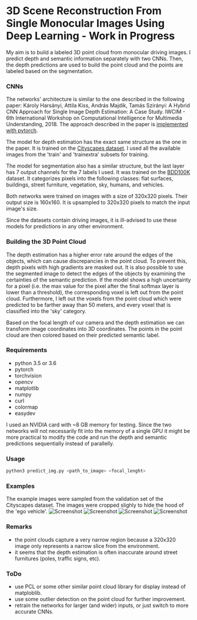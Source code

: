 

3D Scene Reconstruction From Single Monocular Images Using Deep Learning - Work in Progress
============================================
My aim is to build a labeled 3D point cloud from monocular driving images. I predict depth and semantic information separately with two CNNs. Then, the depth predictions are used to build the point cloud and the points are labeled based on the segmentation.


### CNNs
The networks' architecture is similar to the one described in the following paper:
Károly Harsányi, Attila Kiss, András Majdik, Tamás Szirányi: A Hybrid CNN Approach for Single Image Depth Estimation: A Case Study. IWCIM - 6th International Workshop on Computational Intelligence for Multimedia Understanding, 2018.
The approach described in the paper is [implemented with pytorch](https://github.com/karoly-hars/DE_resnet_unet_hyb).

The model for depth estimation has the exact same structure as the one in the paper. It is trained on the [Cityscapes dataset](https://www.cityscapes-dataset.com/dataset-overview/). I used all the available images from the 'train' and 'trainextra' subsets for training. 

The model for segmentation also has a similar structure, but the last layer has 7 output channels for the 7 labels I used. It was trained on the [BDD100K](http://bair.berkeley.edu/blog/2018/05/30/bdd/) dataset.  It categorizes pixels into the following classes: flat surfaces, buildings, street furniture, vegetation, sky, humans, and vehicles.

Both networks were trained on images with a size of 320x320 pixels. Their output size is 160x160. It is upsampled to 320x320 pixels to match the input image's size.

Since the datasets contain driving images, it is ill-advised to use these models for predictions in any other environment. 

### Building the 3D Point Cloud
The depth estimation has a higher error rate around the edges of the objects, which can cause discrepancies in the point cloud. To prevent this, depth pixels with high gradients are masked out. It is also possible to use the segmented image to detect the edges of the objects by examining the certainties of the semantic prediction. If the model shows a high uncertainty for a pixel (i.e. the max value for the pixel after the final softmax layer is lower than a threshold), the corresponding voxel is left out from the point cloud. Furthermore, I left out the voxels from the point cloud which were predicted to be farther away than 50 meters, and every voxel that is classified into the 'sky' category.

Based on the focal length of our camera and the depth estimation we can transform image coordinates into 3D coordinates. The points in the point cloud are then colored based on their predicted semantic label.

### Requirements
- python 3.5 or 3.6
- pytorch
- torchvision
- opencv
- matplotlib
- numpy
- curl
- colormap 
- easydev

I used an NVIDIA card with ~8 GB memory for testing. Since the two networks will not necessarily fit into the memory of a single GPU it might be more practical to modify the code and run the depth and semantic predictions sequentially instead of parallelly.

### Usage
```sh
python3 predict_img.py <path_to_image> <focal_lenght>
```
### Examples
The example images were sampled from the validation set of the Cityscapes dataset. The images were cropped slighly to hide the hood of the 'ego vehicle'.
![Screenshot](docs/lindau_38.png)
![Screenshot](docs/munster_43.png)
![Screenshot](docs/munster_98.png)
![Screenshot](docs/munster_116png)

 
### Remarks
- the point clouds capture a very narrow region because a 320x320 image only represents a narrow slice from the environment. 
- it seems that the depth estimation is often inaccurate around street furnitures (poles, traffic signs, etc).


### ToDo
- use PCL or some other similar point cloud library for display instead of matploblib.
- use some outlier detection on the point cloud for further improvement.
- retrain the networks for larger (and wider) inputs, or just switch to more accurate CNNs.
